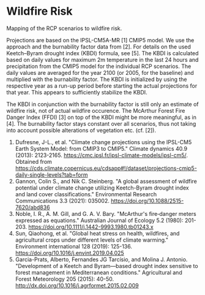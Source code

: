 # Wildfire Risk

Mapping of the RCP scenarios to wildfire risk.

Projections are based on the IPSL-CM5A-MR [1] CMIP5 model. We use the approach and the burnability factor data from [2]. For details on the used Keetch–Byram drought index (KBDI) formula, see [5]. The KBDI is calculated based on daily values for maximum 2m temperature in the last 24 hours and precipitation from the CMIP5 model for the individual RCP scenarios.
The daily values are averaged for the year 2100 (or 2005, for the baseline) and multiplied with the burnability factor. The KBDI is initialized by using the respective year as a run-up period before starting the actual projections for that year. This appears to sufficiently stabilize the KBDI.

The KBDI in conjunction with the burnability factor is still only an estimate of wildfire risk, not of actual wildfire occurence. The McArthur Forest Fire Danger Index (FFDI) [3] on top of the KBDI might be more meaningful, as in [4]. The burnability factor stays constant over all scenarios, thus not taking into account possible alterations of vegetation etc. (cf. [2]).

1. Dufresne, J-L., et al. "Climate change projections using the IPSL-CM5 Earth System Model: from CMIP3 to CMIP5." Climate dynamics 40.9 (2013): 2123-2165. https://cmc.ipsl.fr/ipsl-climate-models/ipsl-cm5/. Obtained from https://cds.climate.copernicus.eu/cdsapp#!/dataset/projections-cmip5-daily-single-levels?tab=form
2. Gannon, Colin S., and Nik C. Steinberg. "A global assessment of wildfire potential under climate change utilizing Keetch-Byram drought index and land cover classifications." Environmental Research Communications 3.3 (2021): 035002. https://doi.org/10.1088/2515-7620/abd836
3. Noble, I. R., A. M. Gill, and G. A. V. Bary. "McArthur's fire‐danger meters expressed as equations." Australian Journal of Ecology 5.2 (1980): 201-203. <https://doi.org/10.1111/j.1442-9993.1980.tb01243.x>
4. Sun, Qiaohong, et al. "Global heat stress on health, wildfires, and agricultural crops under different levels of climate warming." Environment international 128 (2019): 125-136. https://doi.org/10.1016/j.envint.2019.04.025
5. Garcia-Prats, Alberto, Fernandes JG Tarcísio, and Molina J. Antonio. "Development of a Keetch and Byram—based drought index sensitive to forest management in Mediterranean conditions." Agricultural and Forest Meteorology 205 (2015): 40-50. http://dx.doi.org/10.1016/j.agrformet.2015.02.009